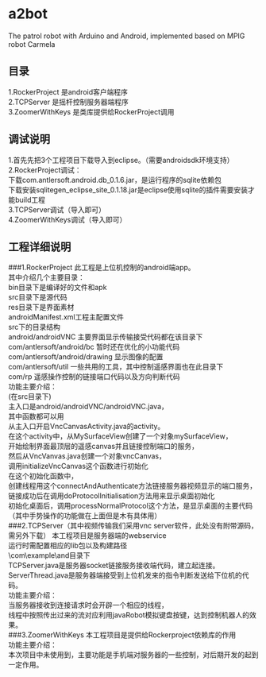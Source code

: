 # a2bot
The patrol robot with Arduino and Android, implemented based on MPIG robot Carmela
## 目录
1.RockerProject 是android客户端程序<br>
2.TCPServer 是摇杆控制服务器端程序<br>
3.ZoomerWithKeys 是类库提供给RockerProject调用<br>
## 调试说明
1.首先先把3个工程项目下载导入到eclipse。（需要androidsdk环境支持）<br>
2.RockerProject调试：<br>
  下载com.antlersoft.android.db_0.1.6.jar，是运行程序的sqlite依赖包<br>
  下载安装sqlitegen_eclipse_site_0.1.18.jar是eclipse使用sqlite的插件需要安装才能build工程<br>
3.TCPServer调试（导入即可）<br>
4.ZoomerWithKeys调试（导入即可）<br>
## 工程详细说明
###1.RockerProject
  此工程是上位机控制的android端app。 <br>
  其中介绍几个主要目录：<br>
    bin目录下是编译好的文件和apk<br>
    src目录下是源代码<br>
    res目录下是界面素材<br>
    androidManifest.xml工程主配置文件<br>
  src下的目录结构<br>
    android/androidVNC   主要界面显示传输接受代码都在该目录下<br>
    com/antlersoft/android/bc  暂时还在优化的小功能代码<br>
    com/antlersoft/android/drawing 显示图像的配置<br>
    com/antlersoft/util  一些共用的工具，其中控制遥感界面也在此目录下<br>
    com/rp 遥感操作控制的链接端口代码以及方向判断代码<br>
  功能主要介绍：<br>
    (在src目录下)<br>
    主入口是android/androidVNC/androidVNC.java，<br>
    其中函数都可以用<br>
    从主入口开启VncCanvasActivity.java的activity。<br>
    在这个activity中，从MySurfaceView创建了一个对象mySurfaceView，<br>
    开始绘制界面最顶层的遥感canvas并且链接控制端口的服务，<br>
    然后从VncVanvas.java创建一个对象vncCanvas，<br>
    调用initializeVncCanvas这个函数进行初始化<br>
    在这个初始化函数中，<br>
    创建线程用这个connectAndAuthenticate方法链接服务器视频显示的端口服务，<br>
    链接成功后在调用doProtocolInitialisation方法用来显示桌面初始化<br>
    初始化桌面后，调用processNormalProtocol这个方法，是显示桌面的主要代码（其中手势操作的功能做在上面但是木有具体用）<br>
###2.TCPServer（其中视频传输我们采用vnc server软件，此处没有附带源码，需另外下载）
  本工程项目是服务器端的webservice<br>
  运行时需配置相应的lib包以及构建路径<br>
    \com\example\and目录下<br>
    TCPServer.java是服务器socket链接服务接收端代码，建立起连接。<br>
    ServerThread.java是服务器端接受到上位机发来的指令判断发送给下位机的代码。<br>
  功能主要介绍：  <br>
    当服务器接收到连接请求时会开辟一个相应的线程，<br>
    线程中按照传出过来的流对应利用javaRobot模拟键盘按键，达到控制机器人的效果。<br>
###3.ZoomerWithKeys
  本工程项目是提供给Rockerproject依赖库的作用<br>
  功能主要介绍：<br>
    本次项目中未使用到，主要功能是手机端对服务器的一些控制，对后期开发的起到一定作用。<br>
